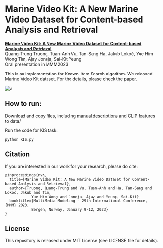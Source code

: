 
# Marine Video Kit: A New Marine Video Dataset for Content-based Analysis and Retrieval 
**[Marine Video Kit: A New Marine Video Dataset for Content-based Analysis and Retrieval](https://hkust-vgd.github.io/marinevideokit/)** <br>
Quang-Trung Truong, Tuan-Anh Vu, Tan-Sang Ha, Jakub Lokoč, Yue Him Wong Tim, Ajay Joneja, Sai-Kit Yeung <br>
Oral presentation in MMM2023

This is an implementation for Known-item Search algorithm. We released Marine Video Kit dataset.
For the details, please check the [paper.](https://arxiv.org/pdf/2209.11518.pdf) 


![a](images/example.gif)


## How to run:
Download and copy files, including [manual descriptions](https://drive.google.com/file/d/1OZ6oFByEVWWVCvyL3Aj9ac0zNdpdERpd/view?usp=sharing) and [CLIP](https://www.dropbox.com/s/i9frmwl8nxghr6m/extracted_low_res_images_v2.zip) features to data/

Run the code for KIS task:
```
python KIS.py
```

## Citation

If you are interested in our work for your research, please do cite:

    @inproceedings{MVK,
      title={Marine Video Kit: A New Marine Video Dataset for Content-based Analysis and Retrieval},
      author={Truong, Quang-Trung and Vu, Tuan-Anh and Ha, Tan-Sang and Lokoč, Jakub and Tim,
                Yue Him Wong and Joneja, Ajay and Yeung, Sai-Kit},
      booktitle={MultiMedia Modeling - 29th International Conference, {MMM} 2023,
                Bergen, Norway, January 9-12, 2023}
    }

## License
This repository is released under MIT License (see LICENSE file for details).